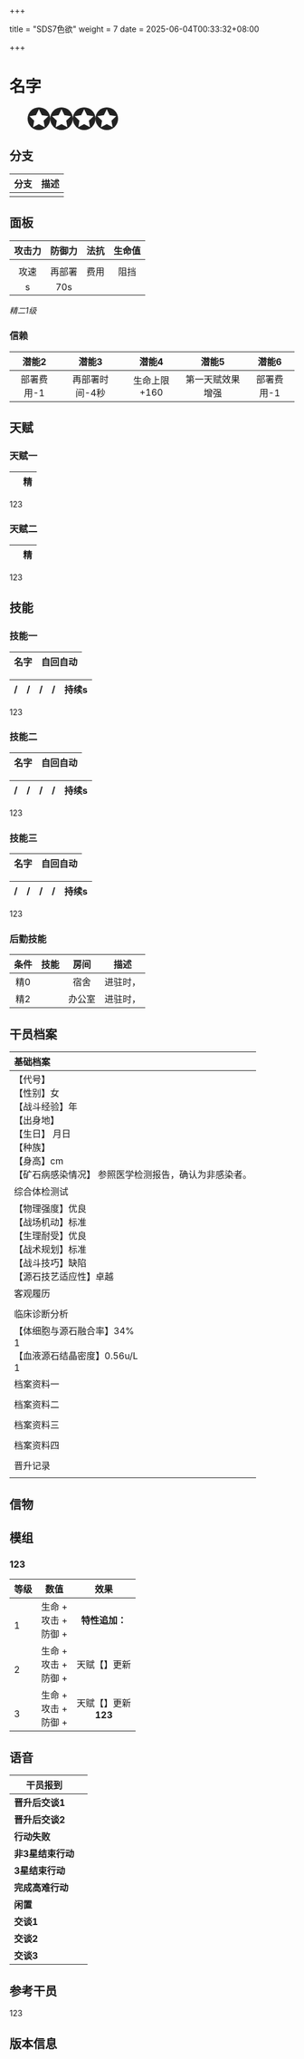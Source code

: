 +++

title = "SDS7色欲"
weight = 7
date = 2025-06-04T00:33:32+08:00

+++

# 名字

<svg width="224" height="40" viewBox="0 0 96 24">
  <defs>
    <g id="star">
      <circle cx="12" cy="12" r="12" fill="#222"/>
      <polygon points="12,2 15.09,8.26 22,9.27 17,14.14 18.18,21.02 12,17.77 5.82,21.02 7,14.14 2,9.27 8.91,8.26" fill="#fff"/>
    </g>
  </defs>
  <use href="#star" x="0" y="0"/>
  <use href="#star" x="24" y="0"/>
  <use href="#star" x="48" y="0"/>
  <use href="#star" x="72" y="0"/>
</svg>

## 分支

| 分支 | 描述 |
| :--: | :--: |
|      |      |

## 面板

| 攻击力 | 防御力 | 法抗 | 生命值 |
| :----: | :----: | :--: | :----: |
|        |        |      |        |
|  攻速  | 再部署 | 费用 |  阻挡  |
|   s    |  70s   |      |        |

*精二1级*

### 信赖



|   潜能2    |     潜能3      |    潜能4     |      潜能5       |   潜能6    |
| :--------: | :------------: | :----------: | :--------------: | :--------: |
| 部署费用-1 | 再部署时间-4秒 | 生命上限+160 | 第一天赋效果增强 | 部署费用-1 |

## 天赋
### 天赋一 

|      | 精   |
| ---- | ---- |

123

### 天赋二

|      | 精   |
| ---- | ---- |

123

## 技能

### 技能一

| 名字 |自回自动    |
| ---- | ---- |    

| /    | /    | /    | /    | 持续s |
| ---- | ---- | ---- | ---- | ----- |

123

### 技能二

| 名字 |自回自动    |
| ---- | ---- |    

| /    | /    | /    | /    | 持续s |
| ---- | ---- | ---- | ---- | ----- |

123

### 技能三

| 名字 |自回自动    |
| ---- | ---- |    

| /    | /    | /    | /    | 持续s |
| ---- | ---- | ---- | ---- | ----- |

123

### 后勤技能

| 条件 | 技能 |  房间  |   描述   |
| :--: | :--: | :----: | :------: |
| 精0  |      |  宿舍  | 进驻时， |
| 精2  |      | 办公室 | 进驻时， |

## 干员档案

| 基础档案                                                     |
| :----------------------------------------------------------- |
| 【代号】 <br />【性别】女 <br />【战斗经验】年<br />【出身地】<br />【生日】 月日<br />【种族】 <br />【身高】cm <br />【矿石病感染情况】 参照医学检测报告，确认为非感染者。 |
| 综合体检测试                                                 |
| 【物理强度】优良 <br />【战场机动】标准 <br />【生理耐受】优良 <br />【战术规划】标准<br />【战斗技巧】缺陷 <br />【源石技艺适应性】卓越 |
| 客观履历                                                     |
|                                                              |
| 临床诊断分析                                                 |
| 【体细胞与源石融合率】34%<br />1 <br />【血液源石结晶密度】0.56u/L <br />1 |
| 档案资料一                                                   |
|                                                              |
| 档案资料二                                                   |
|                                                              |
| 档案资料三                                                   |
|                                                              |
| 档案资料四                                                   |
|                                                              |
| 晋升记录                                                     |
|                                                              |

## 信物



## 模组

### 123

| 等级    | 数值                           |           效果           |
| ------- | ------------------------------ | :----------------------: |
| <br />1 | 生命 +<br />攻击 +<br />防御 + |      **特性追加：**      |
| <br />2 | 生命 +<br />攻击 +<br />防御 + |    天赋【】更新<br/>     |
| <br />3 | 生命 +<br />攻击 +<br />防御 + | 天赋【】更新<br/>**123** |



## 语音

| **干员报到**      |      |
| ----------------- | ---- |
| **晋升后交谈1**   |      |
| **晋升后交谈2**   |      |
| **行动失败**      |      |
| **非3星结束行动** |      |
| **3星结束行动**   |      |
| **完成高难行动**  |      |
| **闲置**          |      |
| **交谈1**         |      |
| **交谈2**         |      |
| **交谈3**         |      |



## 参考干员

123

## 版本信息

